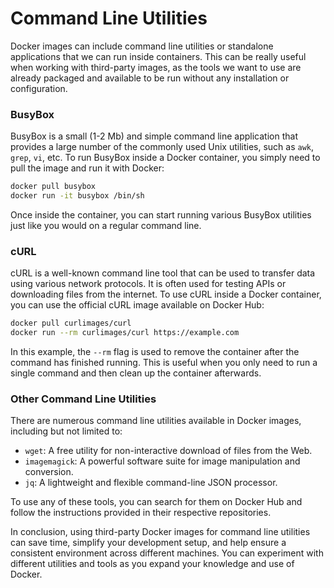 # Command Line Utilities

Docker images can include command line utilities or standalone applications that we can run inside containers. This can be really useful when working with third-party images, as the tools we want to use are already packaged and available to be run without any installation or configuration.

### BusyBox

BusyBox is a small (1-2 Mb) and simple command line application that provides a large number of the commonly used Unix utilities, such as `awk`, `grep`, `vi`, etc. To run BusyBox inside a Docker container, you simply need to pull the image and run it with Docker:

```bash
docker pull busybox
docker run -it busybox /bin/sh
```

Once inside the container, you can start running various BusyBox utilities just like you would on a regular command line.

### cURL

cURL is a well-known command line tool that can be used to transfer data using various network protocols. It is often used for testing APIs or downloading files from the internet. To use cURL inside a Docker container, you can use the official cURL image available on Docker Hub:

```bash
docker pull curlimages/curl
docker run --rm curlimages/curl https://example.com
```

In this example, the `--rm` flag is used to remove the container after the command has finished running. This is useful when you only need to run a single command and then clean up the container afterwards.

### Other Command Line Utilities

There are numerous command line utilities available in Docker images, including but not limited to:

- `wget`: A free utility for non-interactive download of files from the Web.
- `imagemagick`: A powerful software suite for image manipulation and conversion.
- `jq`: A lightweight and flexible command-line JSON processor.

To use any of these tools, you can search for them on Docker Hub and follow the instructions provided in their respective repositories. 

In conclusion, using third-party Docker images for command line utilities can save time, simplify your development setup, and help ensure a consistent environment across different machines. You can experiment with different utilities and tools as you expand your knowledge and use of Docker.